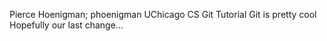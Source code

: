 Pierce Hoenigman; phoenigman
UChicago CS Git Tutorial
Git is pretty cool
Hopefully our last change...
